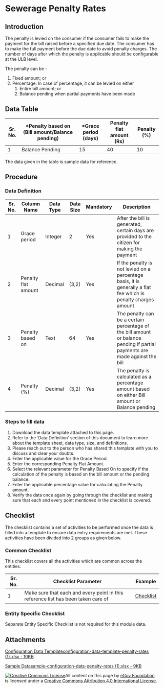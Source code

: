 # Sewerage Penalty Rates

## Introduction <a href="#introduction" id="introduction"></a>

The penalty is levied on the consumer if the consumer fails to make the payment for the bill raised before a specified due date. The consumer has to make the full payment before the due date to avoid penalty charges. The number of days after which the penalty is applicable should be configurable at the ULB level.

The penalty can be -

1. Fixed amount; or
2. Percentage: In case of percentage, it can be levied on either
   1. Entire bill amount; or
   2. Balance pending when partial payments have been made

## Data Table <a href="#data-table" id="data-table"></a>

| Sr. No. | \*Penalty based on (Bill amount/Balance pending) | \*Grace period (days) | Penalty flat amount (Rs) | Penalty (%) |
| ------- | ------------------------------------------------ | --------------------- | ------------------------ | ----------- |
| 1       | Balance Pending                                  | 15                    | 40                       | 10          |

The data given in the table is sample data for reference.

## Procedure <a href="#procedure" id="procedure"></a>

### Data Definition <a href="#data-definition" id="data-definition"></a>

| Sr. No. | Column Name         | Data Type | Data Size | Mandatory | Description                                                                                                                 |
| ------- | ------------------- | --------- | --------- | --------- | --------------------------------------------------------------------------------------------------------------------------- |
| 1       | Grace period        | Integer   | 2         | Yes       | After the bill is generated, certain days are provided to the citizen for making the payment                                |
| 2       | Penalty flat amount | Decimal   | (3,2)     | Yes       | If the penalty is not levied on a percentage basis, it is generally a flat fee which is penalty charges amount              |
| 3       | Penalty based on    | Text      | 64        | Yes       | The penalty can be a certain percentage of the bill amount or balance pending if partial payments are made against the bill |
| 4       | Penalty (%)         | Decimal   | (3,2)     | Yes       | The penalty is calculated as a percentage amount based on either Bill amount or Balance pending                             |

### Steps to fill data <a href="#steps-to-fill-data" id="steps-to-fill-data"></a>

1. Download the data template attached to this page.
2. Refer to the ‘Data Definition’ section of this document to learn more about the template sheet, data type, size, and definitions.
3. Please reach out to the person who has shared this template with you to discuss and clear your doubts.
4. Enter the applicable value for the Grace Period.
5. Enter the corresponding Penalty Flat Amount.
6. Select the relevant parameter for Penalty Based On to specify if the calculation of the penalty is based on the bill amount or the pending balance.
7. Enter the applicable percentage value for calculating the Penalty amount.
8. Verify the data once again by going through the checklist and making sure that each and every point mentioned in the checklist is covered.

## Checklist <a href="#checklist" id="checklist"></a>

The checklist contains a set of activities to be performed once the data is filled into a template to ensure data entry requirements are met. These activities have been divided into 2 groups as given below.

### Common Checklist <a href="#common-checklist" id="common-checklist"></a>

This checklist covers all the activities which are common across the entities.

| Sr. No. | Checklist Parameter                                                               | Example                                                                                     |
| ------- | --------------------------------------------------------------------------------- | ------------------------------------------------------------------------------------------- |
| 1       | Make sure that each and every point in this reference list has been taken care of | ​[Checklist](https://digit-discuss.atlassian.net/wiki/spaces/DO/pages/502203140/Checklist)​ |

### Entity Specific Checklist <a href="#entity-specific-checklist" id="entity-specific-checklist"></a>

Separate Entity Specific Checklist is not required for this module data.

## Attachments <a href="#attachments" id="attachments"></a>

[Configuration Data Templateconfiguration-data-template-penalty-rates (1).xlsx - 10KB](https://firebasestorage.googleapis.com/v0/b/gitbook-28427.appspot.com/o/assets%2F-MERG\_iQW5oN4ukgXP8K%2Fsync%2F6736a6d4f73473589648d1cac7799a75b414ef84.xlsx?generation=1602050610927197\&alt=media)

[Sample Datasample-configuration-data-penalty-rates (1).xlsx - 9KB](https://firebasestorage.googleapis.com/v0/b/gitbook-28427.appspot.com/o/assets%2F-MERG\_iQW5oN4ukgXP8K%2Fsync%2F4f4334b9ecc2770e7469692f2e0b785d430c51be.xlsx?generation=1602050610993712\&alt=media)

[![Creative Commons License](https://i.creativecommons.org/l/by/4.0/80x15.png)](http://creativecommons.org/licenses/by/4.0/)All content on this page by [eGov Foundation ](https://egov.org.in/)is licensed under a [Creative Commons Attribution 4.0 International License](http://creativecommons.org/licenses/by/4.0/).
